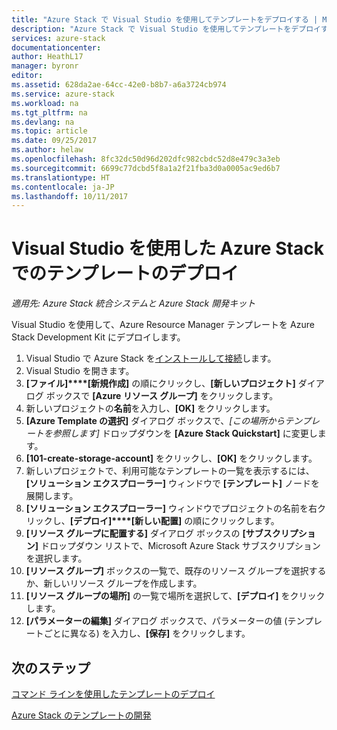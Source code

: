 ```yaml
---
title: "Azure Stack で Visual Studio を使用してテンプレートをデプロイする | Microsoft Docs"
description: "Azure Stack で Visual Studio を使用してテンプレートをデプロイする方法について説明します。"
services: azure-stack
documentationcenter: 
author: HeathL17
manager: byronr
editor: 
ms.assetid: 628da2ae-64cc-42e0-b8b7-a6a3724cb974
ms.service: azure-stack
ms.workload: na
ms.tgt_pltfrm: na
ms.devlang: na
ms.topic: article
ms.date: 09/25/2017
ms.author: helaw
ms.openlocfilehash: 8fc32dc50d96d202dfc982cbdc52d8e479c3a3eb
ms.sourcegitcommit: 6699c77dcbd5f8a1a2f21fba3d0a0005ac9ed6b7
ms.translationtype: HT
ms.contentlocale: ja-JP
ms.lasthandoff: 10/11/2017
---
```

# <a name="deploy-templates-in-azure-stack-using-visual-studio"></a>Visual Studio を使用した Azure Stack でのテンプレートのデプロイ

*適用先: Azure Stack 統合システムと Azure Stack 開発キット*

Visual Studio を使用して、Azure Resource Manager テンプレートを Azure Stack Development Kit にデプロイします。

1. Visual Studio で Azure Stack を[インストールして接続](azure-stack-install-visual-studio.md)します。
2. Visual Studio を開きます。
3. **[ファイル]****[新規作成]** の順にクリックし、**[新しいプロジェクト]** ダイアログ ボックスで **[Azure リソース グループ]** をクリックします。
4. 新しいプロジェクトの**名前**を入力し、**[OK]** をクリックします。
5. **[Azure Template の選択]** ダイアログ ボックスで、*[この場所からテンプレートを参照します]* ドロップダウンを **[Azure Stack Quickstart]** に変更します。
6. **[101-create-storage-account]** をクリックし、**[OK]** をクリックします。  
7. 新しいプロジェクトで、利用可能なテンプレートの一覧を表示するには、**[ソリューション エクスプローラー]** ウィンドウで **[テンプレート]** ノードを展開します。
8. **[ソリューション エクスプローラー]** ウィンドウでプロジェクトの名前を右クリックし、**[デプロイ]****[新しい配置]** の順にクリックします。
9. **[リソース グループに配置する]** ダイアログ ボックスの **[サブスクリプション]** ドロップダウン リストで、Microsoft Azure Stack サブスクリプションを選択します。
10. **[リソース グループ]** ボックスの一覧で、既存のリソース グループを選択するか、新しいリソース グループを作成します。
11. **[リソース グループの場所]** の一覧で場所を選択して、**[デプロイ]** をクリックします。
12. **[パラメーターの編集]** ダイアログ ボックスで、パラメーターの値 (テンプレートごとに異なる) を入力し、**[保存]** をクリックします。

## <a name="next-steps"></a>次のステップ
[コマンド ラインを使用したテンプレートのデプロイ](azure-stack-deploy-template-command-line.md)

[Azure Stack のテンプレートの開発](azure-stack-develop-templates.md)

